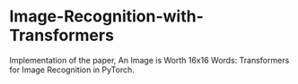 # Image-Recognition-with-Transformers
Implementation of the paper, An Image is Worth 16x16 Words: Transformers for Image Recognition in PyTorch.
